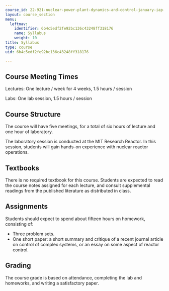 ```yaml
---
course_id: 22-921-nuclear-power-plant-dynamics-and-control-january-iap-2006
layout: course_section
menu:
  leftnav:
    identifier: 6b4c5edf2fe92bc136c43248ff318176
    name: Syllabus
    weight: 10
title: Syllabus
type: course
uid: 6b4c5edf2fe92bc136c43248ff318176

---
```


Course Meeting Times
--------------------

Lectures: One lecture / week for 4 weeks, 1.5 hours / session

Labs: One lab session, 1.5 hours / session

Course Structure
----------------

The course will have five meetings, for a total of six hours of lecture and one hour of laboratory.

The laboratory session is conducted at the MIT Research Reactor. In this session, students will gain hands-on experience with nuclear reactor operations.

Textbooks
---------

There is no required textbook for this course. Students are expected to read the course notes assigned for each lecture, and consult supplemental readings from the published literature as distributed in class.

Assignments
-----------

Students should expect to spend about fifteen hours on homework, consisting of:

*   Three problem sets.
*   One short paper: a short summary and critique of a recent journal article on control of complex systems, or an essay on some aspect of reactor control.

Grading
-------

The course grade is based on attendance, completing the lab and homeworks, and writing a satisfactory paper.
